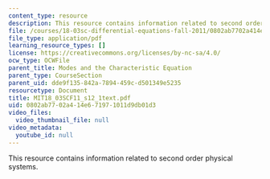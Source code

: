 ```yaml
---
content_type: resource
description: This resource contains information related to second order physical systems.
file: /courses/18-03sc-differential-equations-fall-2011/0802ab7702a414e671971011d9db01d3_MIT18_03SCF11_s12_1text.pdf
file_type: application/pdf
learning_resource_types: []
license: https://creativecommons.org/licenses/by-nc-sa/4.0/
ocw_type: OCWFile
parent_title: Modes and the Characteristic Equation
parent_type: CourseSection
parent_uid: dde9f135-842a-7894-459c-d501349e5235
resourcetype: Document
title: MIT18_03SCF11_s12_1text.pdf
uid: 0802ab77-02a4-14e6-7197-1011d9db01d3
video_files:
  video_thumbnail_file: null
video_metadata:
  youtube_id: null
---
```

This resource contains information related to second order physical systems.